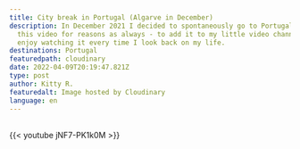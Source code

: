 ```yaml
---
title: City break in Portugal (Algarve in December)
description: In December 2021 I decided to spontaneously go to Portugal. I made
  this video for reasons as always - to add it to my little video channel and to
  enjoy watching it every time I look back on my life.
destinations: Portugal
featuredpath: cloudinary
date: 2022-04-09T20:19:47.821Z
type: post
author: Kitty R.
featuredalt: Image hosted by Cloudinary
language: en
---
```

<br>{{< youtube jNF7-PK1k0M >}}</br>